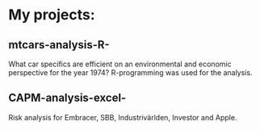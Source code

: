 # My projects:

## mtcars-analysis-R-
What car specifics are efficient on an environmental and economic perspective for the year 1974?
R-programming was used for the analysis.

## CAPM-analysis-excel-
Risk analysis for Embracer, SBB, Industrivärlden, Investor and Apple.
